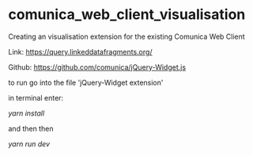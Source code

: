 # comunica_web_client_visualisation

Creating an visualisation extension for the existing Comunica Web Client

Link: https://query.linkeddatafragments.org/ 

Github: https://github.com/comunica/jQuery-Widget.js

to run go into the file 'jQuery-Widget extension'

in terminal enter:

*yarn install*

and then then 

*yarn run dev*
